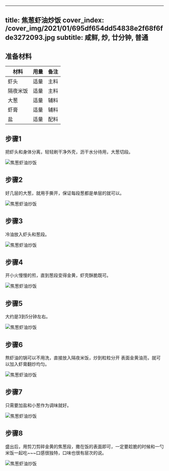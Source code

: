 
---
title: 焦葱虾油炒饭
cover_index: /cover_img/2021/01/695df654dd54838e2f68f6fde3272093.jpg
subtitle: 咸鲜, 炒, 廿分钟, 普通
---

## 准备材料

| 材料     | 用量 | 备注|
| ------- | ----- | --- |
| 虾头 | 适量| 主料 |
| 隔夜米饭 | 适量| 主料 |
| 大葱 | 适量| 辅料 |
| 虾膏 | 适量| 辅料 |
| 盐 | 适量| 配料 |

## 步骤1

把虾头和身体分离，轻轻刷干净外壳，沥干水分待用，大葱切段。

![焦葱虾油炒饭](https://i8.meishichina.com/attachment/recipe/201010/201010191704234.jpg?x-oss-process=style/p320) 

## 步骤2

好几层的大葱，就用手撕开，保证每段葱都是单层的就可以。

![焦葱虾油炒饭](https://i8.meishichina.com/attachment/recipe/201010/201010191704347.jpg?x-oss-process=style/p320) 

## 步骤3

冷油放入虾头和葱段。

![焦葱虾油炒饭](https://i8.meishichina.com/attachment/recipe/201010/201010191705376.jpg?x-oss-process=style/p320) 

## 步骤4

开小火慢慢的煎，直到葱段变得金黄，虾壳酥脆既可。

![焦葱虾油炒饭](https://i8.meishichina.com/attachment/recipe/201010/201010191706026.jpg?x-oss-process=style/p320) 

## 步骤5

大约是3到5分钟左右。

![焦葱虾油炒饭](https://i8.meishichina.com/attachment/recipe/201010/201010191706099.jpg?x-oss-process=style/p320) 

## 步骤6

熬虾油的锅可以不用洗，直接放入隔夜米饭，炒到粒粒分开 表面金黄油亮，就可以加入虾膏翻炒均匀。

![焦葱虾油炒饭](https://i8.meishichina.com/attachment/recipe/201010/201010191706416.jpg?x-oss-process=style/p320) 

## 步骤7

只需要加盐和小葱作为调味就好。

![焦葱虾油炒饭](https://i8.meishichina.com/attachment/recipe/201010/201010191706525.jpg?x-oss-process=style/p320) 

## 步骤8

盛出后，用剪刀剪碎金黄的焦葱段，撒在饭的表面即可，一定要趁脆的时候和一勺米饭一起吃~~~口感很独特，口味也很有层次的说。

![焦葱虾油炒饭](https://i8.meishichina.com/attachment/recipe/201010/201010191707012.jpg?x-oss-process=style/p320) 

